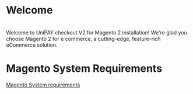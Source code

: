 # Welcome
<br>
Welcome to UniPAY checkout V2 for Magento 2 installation! We're glad you choose Magento 2 for e commerce, a cutting-edge, feature-rich eCommerce solution.

# Magento System Requirements

[Magento System requirements](https://devdocs.magento.com/guides/v2.4/install-gde/system-requirements.html)

